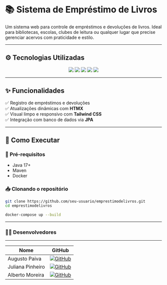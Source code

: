 # 📚 Sistema de Empréstimo de Livros

Um sistema web para controle de empréstimos e devoluções de livros. Ideal para bibliotecas, escolas, clubes de leitura ou qualquer lugar que precise gerenciar acervos com praticidade e estilo.

---

## ⚙️ Tecnologias Utilizadas

<div align="center">

<img src="https://img.shields.io/badge/Spring%20Boot-6DB33F?style=for-the-badge&logo=springboot&logoColor=white" />
<img src="https://img.shields.io/badge/JPA-007396?style=for-the-badge&logo=java&logoColor=white" />
<img src="https://img.shields.io/badge/Thymeleaf-005F0F?style=for-the-badge&logo=thymeleaf&logoColor=white" />
<img src="https://img.shields.io/badge/HTMX-4a4aef?style=for-the-badge&logo=htmx&logoColor=white" />
<img src="https://img.shields.io/badge/Tailwind_CSS-38B2AC?style=for-the-badge&logo=tailwind-css&logoColor=white" />

</div>

---

## ✨ Funcionalidades

✅ Registro de empréstimos e devoluções  
✅ Atualizações dinâmicas com **HTMX**  
✅ Visual limpo e responsivo com **Tailwind CSS**  
✅ Integração com banco de dados via **JPA**

---

## 🚀 Como Executar

### 🔧 Pré-requisitos

- Java 17+
- Maven
- Docker

### 📥 Clonando o repositório

```bash
git clone https://github.com/seu-usuario/emprestimodelivros.git
cd emprestimodelivros

docker-compose up --build
```

---
### 👨‍💻 Desenvolvedores
---

| Nome            | GitHub                                                                                                            |
|-----------------|-------------------------------------------------------------------------------------------------------------------|
| Augusto Paiva   | [![GitHub](https://img.shields.io/badge/-GitHub-181717?logo=github&logoColor=white&style=flat)](https://github.com/AugustoRibeiro7) |
| Juliana Pinheiro | [![GitHub](https://img.shields.io/badge/-GitHub-181717?logo=github&logoColor=white&style=flat)](https://github.com/julianadpinheiro)        |
| Alberto Moreira  | [![GitHub](https://img.shields.io/badge/-GitHub-181717?logo=github&logoColor=white&style=flat)](https://github.com/albertodomi)  |